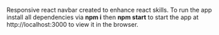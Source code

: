 Responsive react navbar created to enhance react skills. To run the app install all dependencies via __npm i__ then __npm start__ to start the app at http://localhost:3000 to view it in the browser.
